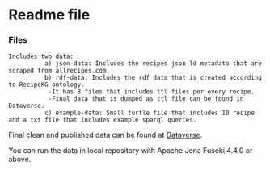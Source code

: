 # Readme file

### Files
```
Includes two data: 
          a) json-data: Includes the recipes json-ld metadata that are scraped from allrecipes.com.  
          b) rdf-data: Includes the rdf data that is created according to RecipeKG ontology.
           -It has 8 files that includes ttl files per every recipe.
           -Final data that is dumped as ttl file can be found in Dataverse.
          c) example-data: Small turtle file that includes 10 recipe and a txt file that includes example sparql queries.

```
Final clean and published data can be found at [Dataverse](https://doi.org/10.7910/DVN/99PNJ5).

You can run the data in local repository with Apache Jena Fuseki 4.4.0 or above.

